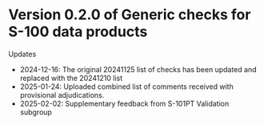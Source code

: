 # Version 0.2.0 of Generic checks for S-100 data products

Updates
* 2024-12-16: The original 20241125 list of checks has been updated and replaced with the 20241210 list
* 2025-01-24: Uploaded combined list of comments received with provisional adjudications.
* 2025-02-02: Supplementary feedback from S-101PT Validation subgroup

